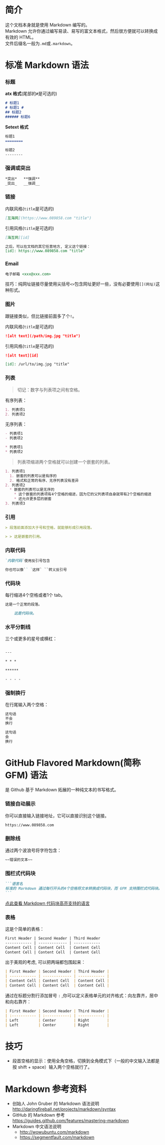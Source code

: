 # 简介

这个文档本身就是使用 Markdown 编写的。  
Markdown 允许你通过编写易读、易写的富文本格式，然后很方便就可以转换成有效的 HTML。  
文件后缀名一般为`.md`或`.markdown`。

# 标准 Markdown 语法

### 标题

**atx 格式**(尾部的`#`是可选的)

```markdown
# 标题1
# 标题1 #
## 标题2
###### 标题6
```

**Setext 格式**

```markdown
标题1
========

标题2
--------
```

### 强调或突出

```markdown
*突出*   **强调**
_突出_   __强调__
```

### 链接

内联风格(`title`是可选的)
```markdown
[互海网](https://www.089858.com "title")
```

引用风格(`title`是可选的)
```markdown
[海互网][id]

之后，可以在文档的其它任意地方, 定义这个链接：
[id]: https://www.089858.com "title"
```

### Email

```markdown
电子邮箱 <xxx@xxx.com>
```

技巧：纯网址链接尽量使用尖括号`<>`包含网址更好一些，没有必要使用`[](网址)`这种形式。

### 图片

跟链接类似，但比链接前面多了个`!`。

内联风格(`title`是可选的)
```markdown
![alt text](/path/img.jpg "title")
```

引用风格(`title`是可选的)
```markdown
![alt text][id]

[id]: /url/to/img.jpg "title"
```

### 列表

> 切记：数字与列表项之间有空格。

有序列表：

```markdown
1. 列表项1
2. 列表项2
```

无序列表：

```markdown
- 列表项1
- 列表项2

* 列表项1
* 列表项2
```

> 列表项缩进两个空格就可以创建一个嵌套的列表。

```markdown
1. 列表项1
  1. 嵌套的列表可以是有序的
  2. 格式和正常的有序、无序列表没有差异
2. 列表项2
  * 嵌套的列表可以是无序的
    * 这个嵌套的列表项有4个空格的缩进，因为它的父列表项自身就带有2个空格的缩进
    * 还允许更多层的嵌套
3. 列表项3
```

### 引用

```markdown
> 段落前面添加大于号和空格，就能够形成引用段落。

> > 这是嵌套的引用。
```

### 内联代码

```markdown
`内联代码`使用反引号包含

你也可以像`` `这样` ``转义反引号
```

### 代码块

每行缩进4个空格或者1个 tab。

```markdown
这是一个正常的段落。

    这是代码块。
```

### 水平分割线

三个或更多的星号或横杠：

```markdown

---

* * *

******

- - - -
```

### 强制换行

在行尾输入两个空格：

```markdown
这句话
不会
换行

这句话  
会  
换行
```

# GitHub Flavored Markdown(简称GFM) 语法

是 Github 基于 Markdown 拓展的一种纯文本的书写格式。

### 链接自动展示

你可以直接输入链接地址，它可以直接识别这个链接。

```markdown
https://www.089858.com
```

### 删除线

通过两个波浪号将字符包含：

```markdown
~~错误的文本~~
```

### 围栏式代码块

````markdown
```语言名
标准的 Markdown 通过每行开头的4个空格将文本转换成代码块，而 GFM 支持围栏式代码块。只要将代码用 ``` 包含起来即可，不需要4个空格的缩进。
```
````
[点此查看 Markdown 代码块高亮支持的语言](Syntaxhighlighting.md)

### 表格

这是个简单的表格：

```markdown
First Header | Second Header | Third Header
------------ | ------------- | ------------
Content Cell | Content Cell  | Content Cell
Content Cell | Content Cell  | Content Cell
```

出于美观的考虑, 可以把两端都包围起来：

```markdown
| First Header | Second Header | Third Header |
| ------------ | ------------- | ------------ |
| Content Cell | Content Cell  | Content Cell |
| Content Cell | Content Cell  | Content Cell |
```

通过在标题分割行添加冒号 `:` ,你可以定义表格单元的对齐格式：向左靠齐，居中和向右靠齐：

```markdown
| First Header | Second Header | Third Header |
| :----------- | :-----------: | -----------: |
| Left         | Center        | Right        |
| Left         | Center        | Right        |
```

# 技巧
- 段首空格的显示：使用全角空格，切换到全角模式下（一般的中文输入法都是按 shift + space）输入两个空格就行了。

# Markdown 参考资料
- 创始人 John Gruber 的 Markdown 语法说明 <http://daringfireball.net/projects/markdown/syntax>
- GitHub 的 Markdown 参考 <https://guides.github.com/features/mastering-markdown>
- Markdown 中文语法说明
  * <http://wowubuntu.com/markdown>
  * <https://segmentfault.com/markdown>